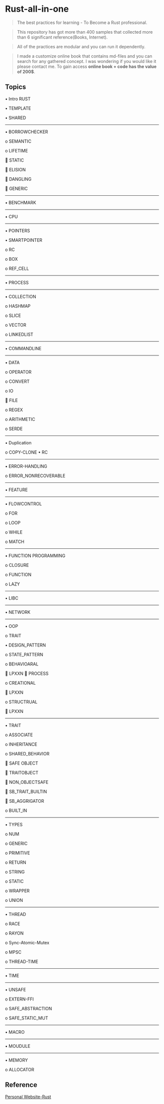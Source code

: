 # Rust-all-in-one

> The best practices for learning - To Become a Rust professional.

> This repository has got more than 400 samples that collected more than 6 significant reference(Books, Internet). 

> All of the practices  are modular and you can run it dependently.

> I made a customize online book that contains md-files and you can search for any gathered concept. I was wondering if you would like it please contact me. To gain access **online book + code has the value of 200$**. 

## Topics

•	Intro RUST

•	TEMPLATE

•	SHARED
________________________________________

•	BORROWCHECKER

o	SEMANTIC

o	LIFETIME

  	STATIC
  
  	ELISION
  
  	DANGLING
  
  	GENERIC
________________________________________

•	BENCHMARK

________________________________________

•	CPU

________________________________________

•	POINTERS

•	SMARTPOINTER

o	RC

o	BOX

o	REF_CELL
________________________________________

•	PROCESS
________________________________________

•	COLLECTION

o	HASHMAP

o	SLICE

o	VECTOR

o	LINKEDLIST
________________________________________

•	COMMANDLINE
________________________________________

•	DATA

o	OPERATOR

o	CONVERT

o	IO

  	FILE

o	REGEX

o	ARITHMETIC

o	SERDE
________________________________________

•	Duplication

o	COPY-CLONE
•	RC
________________________________________

•	ERROR-HANDLING

o	ERROR_NONRECOVERABLE
________________________________________

•	FEATURE
________________________________________

•	FLOWCONTROL

o	FOR

o	LOOP

o	WHILE

o	MATCH
________________________________________

•	FUNCTION PROGRAMMING

o	CLOSURE

o	FUNCTION

o	LAZY
________________________________________

•	LIBC
________________________________________

•	NETWORK
________________________________________

•	OOP

o	TRAIT

•	DESIGN_PATTERN

o	STATE_PATTERN

o	BEHAVIOARAL

  	LPXXN
  	PROCESS

o	CREATIONAL

  	LPXXN

o	STRUCTRUAL

  	LPXXN
________________________________________

•	TRAIT

o	ASSOCIATE

o	INHERITANCE

o	SHARED_BEHAVIOR

  	SAFE OBJECT

  	TRAITOBJECT

  	NON_OBJECTSAFE
  
  	SB_TRAIT_BUILTIN

  	SB_AGGRIGATOR

o	BUILT_IN
________________________________________
•	TYPES

o	NUM

o	GENERIC

o	PRIMITIVE

o	RETURN

o	STRING

o	STATIC

o	WRAPPER

o	UNION
________________________________________

•	THREAD

o	RACE

o	RAYON

o	Sync-Atomic-Mutex

o	MPSC

o	THREAD-TIME
________________________________________

•	TIME
________________________________________

•	UNSAFE

o	EXTERN-FFI

o	SAFE_ABSTRACTION

o	SAFE_STATIC_MUT
________________________________________

•	MACRO
________________________________________

•	MOUDULE
________________________________________

•	MEMORY

o	ALLOCATOR


## Reference

[Personal Website-Rust](https://armanriazi.github.io/site/public/programming/rust/rust/)
